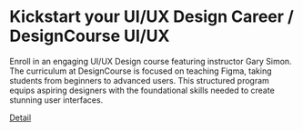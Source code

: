 # Kickstart your UI/UX Design Career / DesignCourse UI/UX

Enroll in an engaging UI/UX Design course featuring instructor Gary Simon. The curriculum at DesignCourse is focused on teaching Figma, taking students from beginners to advanced users. This structured program equips aspiring designers with the foundational skills needed to create stunning user interfaces. 

[Detail](https://eduitfree.com/courses/kickstart-your-ui-ux-design-career-designcourse-ui-ux)
